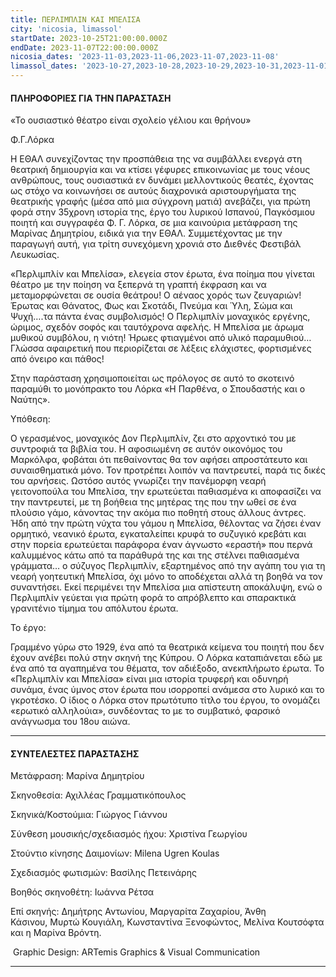 ```yaml
---
title: ΠΕΡΛΙΜΠΛΙΝ ΚΑΙ ΜΠΕΛΙΣΑ
city: 'nicosia, limassol'
startDate: 2023-10-25T21:00:00.000Z
endDate: 2023-11-07T22:00:00.000Z
nicosia_dates: '2023-11-03,2023-11-06,2023-11-07,2023-11-08'
limassol_dates: '2023-10-27,2023-10-28,2023-10-29,2023-10-31,2023-11-01'
---
```


#### ΠΛΗΡΟΦΟΡΙΕΣ ΓΙΑ ΤΗΝ ΠΑΡΑΣΤΑΣΗ

«Το ουσιαστικό θέατρο είναι σχολείο γέλιου και θρήνου»

Φ.Γ.Λόρκα

Η ΕΘΑΛ συνεχίζοντας την προσπάθεια της να συμβάλλει ενεργά στη θεατρική δημιουργία και να κτίσει γέφυρες επικοινωνίας με τους νέους ανθρώπους, τους ουσιαστικά εν δυνάμει μελλοντικούς θεατές, έχοντας ως στόχο να κοινωνήσει σε αυτούς διαχρονικά αριστουργήματα της θεατρικής γραφής (μέσα από μια σύγχρονη ματιά) ανεβάζει, για πρώτη φορά στην 35χρονη ιστορία της, έργο του λυρικού Ισπανού, Παγκόσμιου ποιητή και συγγραφέα Φ. Γ. Λόρκα, σε μια καινούρια μετάφραση της Μαρίνας Δημητρίου, ειδικά για την ΕΘΑΛ. Συμμετέχοντας με την παραγωγή αυτή, για τρίτη συνεχόμενη χρονιά στο Διεθνές Φεστιβάλ Λευκωσίας. 

«Περλιμπλίν και Μπελίσα», ελεγεία στον έρωτα, ένα ποίημα που γίνεται θέατρο με την ποίηση να ξεπερνά τη γραπτή έκφραση και να μεταμορφώνεται σε ουσία θεάτρου! Ο αέναος χορός των ζευγαριών! Έρωτας και Θάνατος, Φως και Σκοτάδι, Πνεύμα και Ύλη, Σώμα και Ψυχή….τα πάντα ένας συμβολισμός! Ο Περλιμπλίν μοναχικός εργένης, ώριμος, σχεδόν σοφός και ταυτόχρονα αφελής. Η Μπελίσα με άρωμα μυθικού συμβόλου, η νιότη! Ήρωες φτιαγμένοι από υλικό παραμυθιού…Γλώσσα αφαιρετική που περιορίζεται σε λέξεις ελάχιστες, φορτισμένες από όνειρο και πάθος!

Στην παράσταση χρησιμοποιείται ως πρόλογος σε αυτό το σκοτεινό παραμύθι το μονόπρακτο του Λόρκα «Η Παρθένα, ο Σπουδαστής και ο Ναύτης».

Υπόθεση:

O γερασμένος, μοναχικός Δον Περλιμπλίν, ζει στο αρχοντικό του με συντροφιά τα βιβλία του. Η αφοσιωμένη σε αυτόν οικονόμος του Μαρκόλφα, φοβάται ότι πεθαίνοντας θα τον αφήσει απροστάτευτο και συναισθηματικά μόνο. Τον προτρέπει λοιπόν να παντρευτεί, παρά τις δικές του αρνήσεις. Ωστόσο αυτός γνωρίζει την πανέμορφη νεαρή γειτονοπούλα του Μπελίσα, την ερωτεύεται παθιασμένα κι αποφασίζει να την παντρευτεί, με τη βοήθεια της μητέρας της που την ωθεί σε ένα πλούσιο γάμο, κάνοντας την ακόμα πιο ποθητή στους άλλους άντρες. Ήδη από την πρώτη νύχτα του γάμου η Μπελίσα, θέλοντας να ζήσει έναν ορμητικό, νεανικό έρωτα, εγκαταλείπει κρυφά το συζυγικό κρεβάτι και στην πορεία ερωτεύεται παράφορα έναν άγνωστο «εραστή» που περνά καλυμμένος κάτω από τα παράθυρά της και της στέλνει παθιασμένα γράμματα… ο σύζυγος Περλιμπλίν, εξαρτημένος από την αγάπη του για τη νεαρή γοητευτική Μπελίσα, όχι μόνο το αποδέχεται αλλά τη βοηθά να τον συναντήσει. Εκεί περιμένει την Μπελίσα μια απίστευτη αποκάλυψη, ενώ ο Περλιμπλίν γεύεται για πρώτη φορά το απρόβλεπτο και σπαρακτικά γρανιτένιο τίμημα του απόλυτου έρωτα.

Το έργο:

Γραμμένο γύρω στο 1929, ένα από τα θεατρικά κείμενα του ποιητή που δεν έχουν ανέβει πολύ στην σκηνή της Κύπρου. Ο Λόρκα καταπιάνεται εδώ με ένα από τα αγαπημένα του θέματα, τον αδιέξοδο, ανεκπλήρωτο έρωτα. Το «Περλιμπλίν και Μπελίσα» είναι μια ιστορία τρυφερή και οδυνηρή συνάμα, ένας ύμνος στον έρωτα που ισορροπεί ανάμεσα στο λυρικό και το γκροτέσκο. Ο ίδιος ο Λόρκα στον πρωτότυπο τίτλο του έργου, το ονομάζει «ερωτικό αλληλούια», συνδέοντας το με το συμβατικό, φαρσικό ανάγνωσμα του 18ου αιώνα.

***

#### ΣΥΝΤΕΛΕΣΤΕΣ ΠΑΡΑΣΤΑΣΗΣ

Μετάφραση: Μαρίνα Δημητρίου

Σκηνοθεσία: Αχιλλέας Γραμματικόπουλος

Σκηνικά/Κοστούμια: Γιώργος Γιάννου

Σύνθεση μουσικής/σχεδιασμός ήχου: Χριστίνα Γεωργίου

Στούντιο κίνησης Δαιμονίων: Milena Ugren Koulas

Σχεδιασμός φωτισμών: Βασίλης Πετεινάρης

Βοηθός σκηνοθέτη: Ιωάννα Ρέτσα

Επί σκηνής: Δημήτρης Αντωνίου, Μαργαρίτα Ζαχαρίου, Άνθη Κάσινου, Μυρτώ Κουγιάλη, Κωνσταντίνα Ξενοφώντος, Μελίνα Κουτσόφτα και η Μαρίνα Βρόντη.

 Graphic Design: ARTemis Graphics & Visual Communication

***

####
